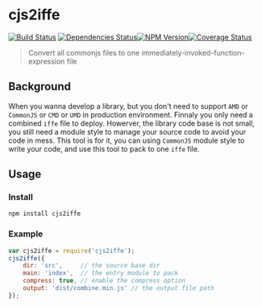 
cjs2iffe
========

[![Build Status](https://travis-ci.org/wuhy/cjs2iife.svg?branch=master)](https://travis-ci.org/wuhy/cjs2iife) [![Dependencies Status](https://david-dm.org/wuhy/cjs2iife.png)](https://david-dm.org/wuhy/cjs2iife)[![NPM Version](https://img.shields.io/npm/v/cjs2iife.svg?style=flat)](https://npmjs.org/package/cjs2iife)[![Coverage Status](https://coveralls.io/repos/wuhy/cjs2iife/badge.svg?branch=master&service=github)](https://coveralls.io/github/wuhy/cjs2iife?branch=master)

> Convert all commonjs files to one immediately-invoked-function-expression file

## Background

When you wanna develop a library, but you don't need to support `AMD` or `CommonJS` or `CMD` or `UMD` in production environment. Finnaly you only need a combined `iffe` file to deploy. Howerver, the library code base is not small, you still need a module style to manage your source code to avoid your code in mess. This tool is for it, you can using `CommonJS` module style to write your code, and use this tool to pack to one `iffe` file.

## Usage

### Install

```shell
npm install cjs2iffe
```

### Example

```javascript
var cjs2iffe = require('cjs2iffe');
cjs2iffe({
    dir: 'src',     // the source base dir
    main: 'index',  // the entry module to pack
    compress: true, // enable the compress option
    output: 'dist/combine.min.js' // the output file path
});
```
